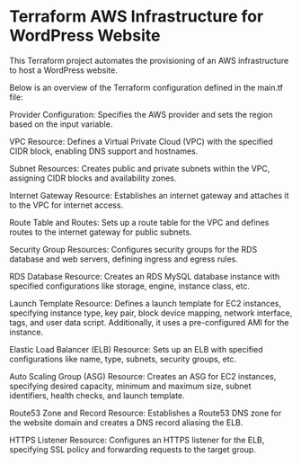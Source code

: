 <h1>Terraform AWS Infrastructure for WordPress Website</h1>
This Terraform project automates the provisioning of an AWS infrastructure to host a WordPress website. 

Below is an overview of the Terraform configuration defined in the main.tf file:

Provider Configuration: Specifies the AWS provider and sets the region based on the input variable.

VPC Resource: Defines a Virtual Private Cloud (VPC) with the specified CIDR block, enabling DNS support and hostnames.

Subnet Resources: Creates public and private subnets within the VPC, assigning CIDR blocks and availability zones.

Internet Gateway Resource: Establishes an internet gateway and attaches it to the VPC for internet access.

Route Table and Routes: Sets up a route table for the VPC and defines routes to the internet gateway for public subnets.

Security Group Resources: Configures security groups for the RDS database and web servers, defining ingress and egress rules.

RDS Database Resource: Creates an RDS MySQL database instance with specified configurations like storage, engine, instance class, etc.

Launch Template Resource: Defines a launch template for EC2 instances, specifying instance type, key pair, block device mapping, network interface, tags, and user data script. Additionally, it uses a pre-configured AMI for the instance.

Elastic Load Balancer (ELB) Resource: Sets up an ELB with specified configurations like name, type, subnets, security groups, etc.

Auto Scaling Group (ASG) Resource: Creates an ASG for EC2 instances, specifying desired capacity, minimum and maximum size, subnet identifiers, health checks, and launch template.

Route53 Zone and Record Resource: Establishes a Route53 DNS zone for the website domain and creates a DNS record aliasing the ELB.

HTTPS Listener Resource: Configures an HTTPS listener for the ELB, specifying SSL policy and forwarding requests to the target group.
